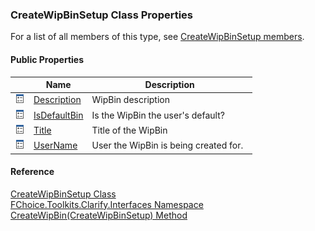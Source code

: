 ﻿### CreateWipBinSetup Class Properties

For a list of all members of this type, see [CreateWipBinSetup members](FChoice.Toolkits.Clarify~FChoice.Toolkits.Clarify.Interfaces.CreateWipBinSetup_members.md).

#### Public Properties

|   | Name | Description |
| --- | --- | --- |
| ![Public Property](dotnetimages/publicProperty.png) | [Description](FChoice.Toolkits.Clarify~FChoice.Toolkits.Clarify.Interfaces.CreateWipBinSetup~Description.md) | WipBin description   |
| ![Public Property](dotnetimages/publicProperty.png) | [IsDefaultBin](FChoice.Toolkits.Clarify~FChoice.Toolkits.Clarify.Interfaces.CreateWipBinSetup~IsDefaultBin.md) | Is the WipBin the user's default?   |
| ![Public Property](dotnetimages/publicProperty.png) | [Title](FChoice.Toolkits.Clarify~FChoice.Toolkits.Clarify.Interfaces.CreateWipBinSetup~Title.md) | Title of the WipBin   |
| ![Public Property](dotnetimages/publicProperty.png) | [UserName](FChoice.Toolkits.Clarify~FChoice.Toolkits.Clarify.Interfaces.CreateWipBinSetup~UserName.md) | User the WipBin is being created for.   |





#### Reference

[CreateWipBinSetup Class](FChoice.Toolkits.Clarify~FChoice.Toolkits.Clarify.Interfaces.CreateWipBinSetup.md)  
[FChoice.Toolkits.Clarify.Interfaces Namespace](FChoice.Toolkits.Clarify~FChoice.Toolkits.Clarify.Interfaces_namespace.md)  
[CreateWipBin(CreateWipBinSetup) Method](FChoice.Toolkits.Clarify~FChoice.Toolkits.Clarify.Interfaces.InterfacesToolkit~CreateWipBin(CreateWipBinSetup).md)